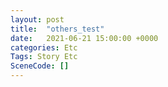 ```yaml
---
layout: post
title:  "others_test"
date:   2021-06-21 15:00:00 +0000
categories: Etc
Tags: Story Etc
SceneCode: []
---
```

